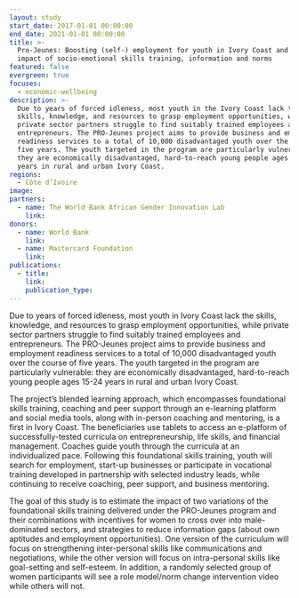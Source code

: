 ```yaml
---
layout: study
start_date: 2017-01-01 00:00:00
end_date: 2021-01-01 00:00:00
title: >-
  Pro-Jeunes: Boosting (self-) employment for youth in Ivory Coast and the
  impact of socio-emotional skills training, information and norms
featured: false
evergreen: true
focuses:
  - economic-wellbeing
description: >-
  Due to years of forced idleness, most youth in the Ivory Coast lack the
  skills, knowledge, and resources to grasp employment opportunities, while
  private sector partners struggle to find suitably trained employees and
  entrepreneurs. The PRO-Jeunes project aims to provide business and employment
  readiness services to a total of 10,000 disadvantaged youth over the course of
  five years. The youth targeted in the program are particularly vulnerable:
  they are economically disadvantaged, hard-to-reach young people ages 15-24
  years in rural and urban Ivory Coast.
regions:
  - Côte d’Ivoire
image:
partners:
  - name: The World Bank African Gender Innovation Lab
    link:
donors:
  - name: World Bank
    link:
  - name: Mastercard Foundation
    link:
publications:
  - title:
    link:
    publication_type:
---
```


Due to years of forced idleness, most youth in Ivory Coast lack the skills, knowledge, and resources to grasp employment opportunities, while private sector partners struggle to find suitably trained employees and entrepreneurs. The PRO-Jeunes project aims to provide business and employment readiness services to a total of 10,000 disadvantaged youth over the course of five years. The youth targeted in the program are particularly vulnerable: they are economically disadvantaged, hard-to-reach young people ages 15-24 years in rural and urban Ivory Coast.&nbsp;

The project’s blended learning approach, which encompasses foundational skills training, coaching and peer support through an e-learning platform and social media tools, along with in-person coaching and mentoring, is a first in Ivory Coast. The beneficiaries use tablets to access an e-platform of successfully-tested curricula on entrepreneurship, life skills, and financial management. Coaches guide youth through the curricula at an individualized pace. Following this foundational skills training, youth will search for employment, start-up businesses or participate in vocational training developed in partnership with selected industry leads, while continuing to receive coaching, peer support, and business mentoring.&nbsp;

The goal of this study is to estimate the impact of two variations of the foundational skills training delivered under the PRO-Jeunes program and their combinations with incentives for women to cross over into male-dominated sectors, and strategies to reduce information gaps (about own aptitudes and employment opportunities). One version of the curriculum will focus on strengthening inter-personal skills like communications and negotiations, while the other version will focus on intra-personal skills like goal-setting and self-esteem. In addition, a randomly selected group of women participants will see a role model/norm change intervention video while others will not.